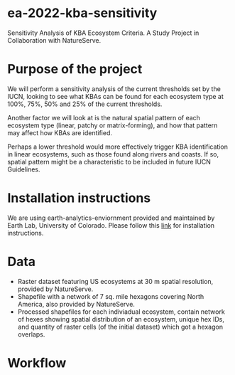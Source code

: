 # ea-2022-kba-sensitivity
Sensitivity Analysis of KBA Ecosystem Criteria. A Study Project in Collaboration with NatureServe.

# Purpose of the project
We will perform a sensitivity analysis of the current thresholds set by the IUCN, looking to see what KBAs can be found for each ecosystem type at 100%, 75%, 50% and 25% of the current thresholds.

Another factor we will look at is the natural spatial pattern of each ecosystem type (linear, patchy or matrix-forming), and how that pattern may affect how KBAs are identified.

Perhaps a lower threshold would more effectively trigger KBA identification in linear ecosystems, such as those found along rivers and coasts. If so, spatial pattern might be a characteristic to be included in future IUCN Guidelines.

# Installation instructions
We are using earth-analytics-enviornment provided and maintained by Earth Lab, University of Colorado. Please follow this [link](https://www.earthdatascience.org/workshops/setup-earth-analytics-python/) for installation instructions.

# Data
* Raster dataset featuring US ecosystems at 30 m spatial resolution, provided by NatureServe.
* Shapefile with a network of 7 sq. mile hexagons covering North America, also provided by NatureServe.
* Processed shapefiles for each indiviadual ecosystem, contain network of hexes showing spatial distribution of an ecosystem, unique hex IDs, and quantity of raster cells (of the initial dataset) which got a hexagon overlaps.


# Workflow
